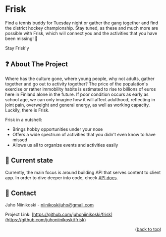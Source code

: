 <div id="top"></div>


# Frisk

Find a tennis buddy for Tuesday night or gather the gang together and find the district hockey championship. Stay tuned, as these and much more are possible with Frisk, which will connect you and the activities that you have been missing! 🤩

Stay Frisk'y

<!-- ABOUT THE PROJECT -->
## ❓ About The Project

Where has the culture gone, where young people, why not adults, gather together and go out to activity together? The price of the population's exercise or rather immobility habits is estimated to rise to billions of euros here in Finland alone in the future. If poor condition occurs as early as school age, we can only imagine how it will affect adulthood, reflecting in joint pain, overweight and general energy, as well as working capacity. Luckily, there is Frisk.

Frisk in a nutshell:

* Brings hobby opportunities under your nose
* Offers a wide spectrum of activities that you didn't even know to have missed
* Allows us all to organize events and activities easily

<!-- CURRENT STATE -->
## 🚀 Current state

Currently, the main focus is around building API that serves content to client app. In order to dive deeper into code, check [API docs](https://github.com/juhoniinikoski/frisk/tree/main/api).


<!-- CONTACT -->
## 📧 Contact

Juho Niinikoski - niinikoskijuho@gmail.com

Project Link: [https://github.com/juhoniinikoski/frisk](https://github.com/juhoniinikoski/frisk)

<p align="right">(<a href="#top">back to top</a>)</p>